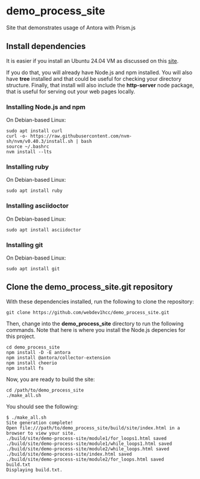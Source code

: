 # demo_process_site

Site that demonstrates usage of Antora with Prism.js

## Install dependencies

It is easier if you install an Ubuntu 24.04 VM as discussed on this <a href="https://practicalcompute.cc/main-website/guides/ubuntu_24.04_vm_setup.html" target="_blank">site</a>.

If you do that, you will already have Node.js and npm installed.  You will also have **tree** installed and that could be useful for checking your directory structure.  Finally, that install will also include the **http-server** node package, that is useful for serving out your web pages locally.

### Installing Node.js and npm

On Debian-based Linux:

````
sudo apt install curl
curl -o- https://raw.githubusercontent.com/nvm-sh/nvm/v0.40.3/install.sh | bash
source ~/.bashrc
nvm install --lts
````

### Installing ruby

On Debian-based Linux:

````
sudo apt install ruby
````

### Installing asciidoctor

On Debian-based Linux:

````
sudo apt install asciidoctor
````

### Installing git

On Debian-based Linux:

````
sudo apt install git
````

## Clone the demo_process_site.git repository

With these dependencies installed, run the following to clone the repository:

````
git clone https://github.com/webdev1hcc/demo_process_site.git
````

Then, change into the **demo_process_site** directory to run the following commands.  Note that here is where you install the Node.js depencies for this project.

````
cd demo_process_site
npm install -D -E antora
npm install @antora/collector-extension
npm install cheerio
npm install fs
````
Now, you are ready to build the site:

````
cd /path/to/demo_process_site
./make_all.sh
````
You should see the following:

````
$ ./make_all.sh 
Site generation complete!
Open file:///path/to/demo_process_site/build/site/index.html in a browser to view your site.
./build/site/demo-process-site/module1/for_loops1.html saved
./build/site/demo-process-site/module1/while_loops1.html saved
./build/site/demo-process-site/module2/while_loops.html saved
./build/site/demo-process-site/index.html saved
./build/site/demo-process-site/module2/for_loops.html saved
build.txt
Displaying build.txt.
````
